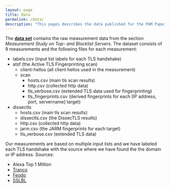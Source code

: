 ```yaml
---
layout: page
title: Data
permalink: /data/
description: "This pages describes the data published for the PAM Paper \"DissecTLS: A Scalable Active Scanner for TLS Server Configurations, Capabilities, and TLS Fingerprinting\"."
---
```



The **[data set](https://doi.org/10.14459/2023mp1695491)** contains the raw measurement data from the section *Measurement Study on Top- and Blocklist Servers*.
The dataset consists of 9 measurements and the following files for each measurement:

* labels.csv (input list labels for each TLS handshake)
* atsf (the Active TLS Fingerprinting scan)
    * client-hellos (all client hellos used in the measurement)
    * scan
        * hosts.csv (main tls scan results)
        * http.csv (collected http data)
        * tls_verbose.csv (extended TLS data used for fingerprinting)
        * tls_fingerprints.csv (derived fingerprints for each [IP address, port, servername] target)
* dissectls
    * hosts.csv (main tls scan results)
    * dissectls.csv (the DissecTLS results)
    * http.csv (collected http data)
    * jarm.csv (the JARM fingerprints for each target)
    * tls_verbose.csv (extended TLS data)

Our measurements are based on multiple input lists and we have labeled each TLS handshake with the source where we have found the the domain or IP address.
Sources:

* Alexa Top 1 Million
* [Tranco](https://tranco-list.eu/)
* [Feodo](https://feodotracker.abuse.ch/)
* [SSLBL](https://sslbl.abuse.ch/)
                                                                    
